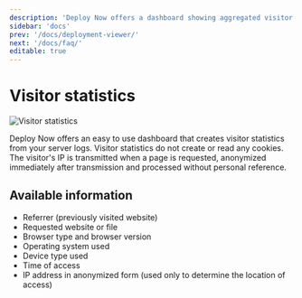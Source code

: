 ```yaml
---
description: 'Deploy Now offers a dashboard showing aggregated visitor statistics based on server logs.'
sidebar: 'docs'
prev: '/docs/deployment-viewer/'
next: '/docs/faq/'
editable: true
---
```


# Visitor statistics

![Visitor statistics](/10_Visitor_statistics.gif)

Deploy Now offers an easy to use dashboard that creates visitor statistics from your server logs. Visitor statistics do not create or read any cookies. The visitor's IP is transmitted when a page is requested, anonymized immediately after transmission and processed without personal reference.

## Available information

- Referrer (previously visited website)
- Requested website or file
- Browser type and browser version
- Operating system used
- Device type used
- Time of access
- IP address in anonymized form (used only to determine the location of access)
